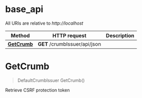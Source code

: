 # base_api

All URIs are relative to *http://localhost*

Method | HTTP request | Description
------------- | ------------- | -------------
[**GetCrumb**](base_api.md#GetCrumb) | **GET** /crumbIssuer/api/json | 


<a name="GetCrumb"></a>
# **GetCrumb**
> DefaultCrumbIssuer GetCrumb()



Retrieve CSRF protection token
